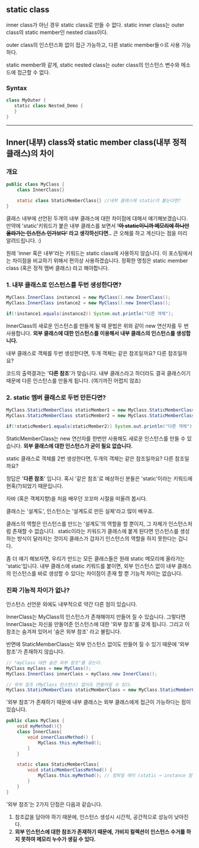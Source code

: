 ## static class

inner class가 아닌 경우 static class로 만들 수 없다. static inner class는 outer class의 static member인 nested class이다. 

outer class의 인스턴스화 없이 접근 가능하고, 다른 static member들ㅇ르 사용 가능하다.

static member와 같게, static nested class는 outer class의 인스턴스 변수와 메소드에 접근할 수 없다.

### **Syntax**

```java
class MyOuter {
   static class Nested_Demo {
   }
}
```

---

## Inner(내부) class와 static member class(내부 정적 클래스)의 차이

### 개요

```java
public class MyClass {
    class InnerClass{}

    static class StaticMemberClass{} //내부 클래스에 static이 붙는다면?
}
```

클래스 내부에 선언된 두개의 내부 클래스에 대한 차이점에 대해서 얘기해보겠습니다. 만약에 'static'키워드가 붙은 내부 클래스를 보면서 **~~'아 static이니까 메모리에 하나만 올라가는 인스턴스 인가보다'~~ 라고 생각하신다면..** 큰 오해를 하고 계신다는 점을 미리 알려드립니다. :)

원래 'inner 혹은 내부'라는 키워드는 static class에 사용하지 않습니다. 이 포스팅에서는 차이점을 비교하기 위해서 편의상 사용하겠습니다. 정확한 명칭은 static member class (혹은 정적 멤버 클래스) 라고 해야합니다.

### 1. 내부 클래스로 인스턴스를 두번 생성한다면?

```java
MyClass.InnerClass instance1 = new MyClass().new InnerClass();
MyClass.InnerClass instance2 = new MyClass().new InnerClass();

if(!instance1.equals(instance2)) System.out.println("다른 객체");
```

InnerClass의 새로운 인스턴스를 만들게 될 때 문법은 위와 같이 new 연산자를 두 번 사용합니다. **외부 클래스에 대한 인스턴스를 이용해서 내부 클래스의 인스턴스를 생성합니다.**

내부 클래스로 객체를 두번 생성한다면, 두개 객체는 같은 참조일까요? 다른 참조일까요?

코드의 출력결과는 '**다른 참조**'가 맞습니다. 내부 클래스라고 하더라도 결국 클래스이기 때문에 다른 인스턴스를 만들게 됩니다. (여기까진 어렵지 않죠)

### 2. static 멤버 클래스로 두번 만든다면?

```java
MyClass.StaticMemberClass staticMember1 = new MyClass.StaticMemberClass();
MyClass.StaticMemberClass staticMember2 = new MyClass.StaticMemberClass();

if(!staticMember1.equals(staticMember2)) System.out.println("다른 객체");
```

StaticMemberClass는 new 연산자를 한번만 사용해도 새로운 인스턴스를 만들 수 있습니다. **외부 클래스에 대한 인스턴스가 굳이 필요 없습니다.**

static 클래스로 객체를 2번 생성한다면, 두개의 객체는 같은 참조일까요? 다른 참조일까요?

정답은 '**다른 참조**' 입니다. 혹시 '같은 참조'로 예상하신 분들은 'static'이라는 키워드에 현혹(?)되었기 때문입니다.

자바 (혹은 객체지향)을 처음 배우던 꼬꼬마 시절을 떠올려 봅시다.

클래스는 '설계도', 인스턴스는 '설계도로 만든 실체'라고 많이 배우죠.

클래스의 역할은 인스턴스를 만드는 '설계도'의 역할을 할 뿐이지, 그 자체가 인스턴스처럼 존재할 수 없습니다.  static이라는 키워드가 클래스에 붙게 된다면 인스턴스를 생성하는 방식이 달라지는 것이지 클래스가 갑자기 인스턴스의 역할을 하지 못한다는 겁니다.

좀 더 얘기 해보자면, 우리가 만드는 모든 클래스들은 원래 static 메모리에 올라가는 'static'입니다. 내부 클래스에 static 키워드를 붙이면, 외부 인스턴스 없이 내부 클래스의 인스턴스를 바로 생성할 수 있다는 차이점이 존재 할 뿐 기능적 차이는 없습니다.

### 진짜 기능적 차이가 없나?

인스턴스 선언문 외에도 내부적으로 약간 다른 점이 있습니다. 

InnerClass는 MyClass의 인스턴스가 존재해야지 만들어 질 수 있습니다. 그렇다면 InnerClass는 자신을 만들어준 인스턴스에 대한 '외부 참조'를 갖게 됩니다. 그리고 이 참조는 숨겨져 있어서 '숨은 외부 참조' 라고 불립니다.

반면에 StaticMemberClass는 외부 인스턴스 없이도 만들어 질 수 있기 때문에 '외부 참조'가 존재하지 않습니다.

```java
// "myClass 대한 숨은 외부 참조"를 갖는다.
MyClass myClass = new MyClass();
MyClass.InnerClass innerClass = myClass.new InnerClass();

// 외부 참조 (MyClass 인스턴스) 없이도 만들어질 수 있다.
MyClass.StaticMemberClass staticMemberClass = new MyClass.StaticMemberClass();
```

'외부 참조'가 존재하기 때문에 내부 클래스는 외부 클래스에게 접근이 가능하다는 점이 있습니다. 

```java
public class MyClass {
    void myMethod(){}
    class InnerClass{
        void innerClassMethod() {
            MyClass.this.myMethod();
        }
    }

    static class StaticMemberClass{
        void staticMemberClassMethod() {
            MyClass.this.myMethod(); // 컴파일 에러 (static → instance 참조 X)
        }
    }
}
```

'외부 참조'는 2가지 단점은 다음과 같습니다.

1. 참조값을 담아야 하기 때문에, 인스턴스 생성시 시간적, 공간적으로 성능이 낮아진다.
2. **외부 인스턴스에 대한 참조가 존재하기 때문에, 가비지 컬렉션이 인스턴스 수거를 하지 못하여 메모리 누수가 생길 수 있다.**

